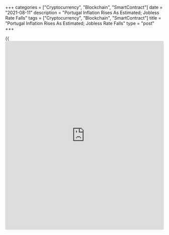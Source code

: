 +++
categories = ["Cryptocurrency", "Blockchain", "SmartContract"]
date = "2021-08-11"
description = "Portugal Inflation Rises As Estimated; Jobless Rate Falls"
tags = ["Cryptocurrency", "Blockchain", "SmartContract"]
title = "Portugal Inflation Rises As Estimated; Jobless Rate Falls"
type = "post"
+++

{{<iframe id="large-banner" src="https://www.bounty.group/#slide=14.0" width="100%" height="600" scrolling="no" style="border: 0px solid rgb(216, 221, 230); border-radius: 3px;">}}

Portugal's consumer prices inflation rose in July, as initially
estimated, final data from Statistics Portugal showed on Wednesday.

The consumer price index rose 1.5 percent year-on-year in July,
following a 0.5 percent increase in May, as estimated.

The core CPI, which excludes energy and unprocessed food products
components rose 0.8 percent yearly in July, after a 0.3 percent fall in
the previous month.

On a monthly basis, consumer prices fell 0.3 percent in July, after a
0.2 percent rise in the previous month, as initially estimated.

The EU measure of harmonized index of consumer price, or HICP, increased
1.1 percent annually in July, after a 0.6 percent decline in the prior
month.

On a month-on-month basis, the HICP decreased 0.4 percent in July, after
a 0.2 percent increase in the preceding month.

Separate data from the statistical office showed that the fell to 6.7
percent in the second quarter from 7.1 percent in the previous quarter.

The number of unemployed persons increased to 345,700 in the second
quarter from 360,100 in the prior quarter.

The employment increased by 2.8 percent to 4.81 million in the second
quarter.

For comments and feedback [contact](https://www.playgroundfx.com/contact/): editorial@rtt[news](https://www.letsplayfx.com/blog/forex-news-website/).com

[Economic News][1]

 **What parts of the world are seeing the best (and worst) economic
performances lately? Click[here][2] to check out our [Econ Scorecard][2]
and find out! See up-to-the-moment [ranking](https://www.playgroundfx.com/blog/crypto-exchange-ranking/)s for the best and worst
performers in [GDP][2], [unemployment rate][3], [inflation][4] and much
more.**

   1. www.rtt[news](https://www.letsplayfx.com/blog/forex-news-website/).com/Content/EconomicNews.aspx
   2. www.rtt[news](https://www.letsplayfx.com/blog/forex-news-website/).com/economic-scorecard/world-rank/GDP/highest-performance.aspx
   3. www.rtt[news](https://www.letsplayfx.com/blog/forex-news-website/).com/economic-scorecard/world-rank/unemployment-rate/lowest-performance.aspx
   4. www.rtt[news](https://www.letsplayfx.com/blog/forex-news-website/).com/economic-scorecard/world-rank/CPI/highest-performance.aspx